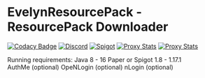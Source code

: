# EvelynResourcePack - ResourcePack Downloader
[![Codacy Badge](https://app.codacy.com/project/badge/Grade/6814e1004a7b45198671f459739f9180)](https://www.codacy.com/gh/josemarcellio/EvelynResourcePack/dashboard?utm_source=github.com&amp;utm_medium=referral&amp;utm_content=josemarcellio/EvelynResourcePack&amp;utm_campaign=Badge_Grade)
[![Discord](https://img.shields.io/discord/761320216377425951?logo=discord)](https://discord.gg/JyF42uRcMk)
[![Spigot](https://img.shields.io/spiget/downloads/96687)](https://www.spigotmc.org/resources/✨-evelyn-resourcepack-downloader-✨-authme-nlogin-openlogin-discord-webhook-support.96687/)
[![Proxy Stats](https://img.shields.io/bstats/servers/12864?logo=minecraft&label=Servers)](https://www.spigotmc.org/resources/✨-evelyn-resourcepack-downloader-✨-authme-nlogin-openlogin-discord-webhook-support.96687/)
[![Proxy Stats](https://img.shields.io/bstats/players/12864?logo=minecraft&label=Players)](https://www.spigotmc.org/resources/✨-evelyn-resourcepack-downloader-✨-authme-nlogin-openlogin-discord-webhook-support.96687/)

Running requirements:
Java 8 - 16
Paper or Spigot 1.8 - 1.17.1<br>
AuthMe (optional)
OpeNLogin (optional)
nLogin (optional)
